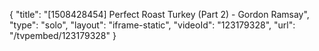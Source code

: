 {
    "title": "[1508428454] Perfect Roast Turkey (Part 2) - Gordon Ramsay",
    "type": "solo",
    "layout": "iframe-static",
    "videoId": "123179328",
    "url": "\/tvpembed\/123179328"
}